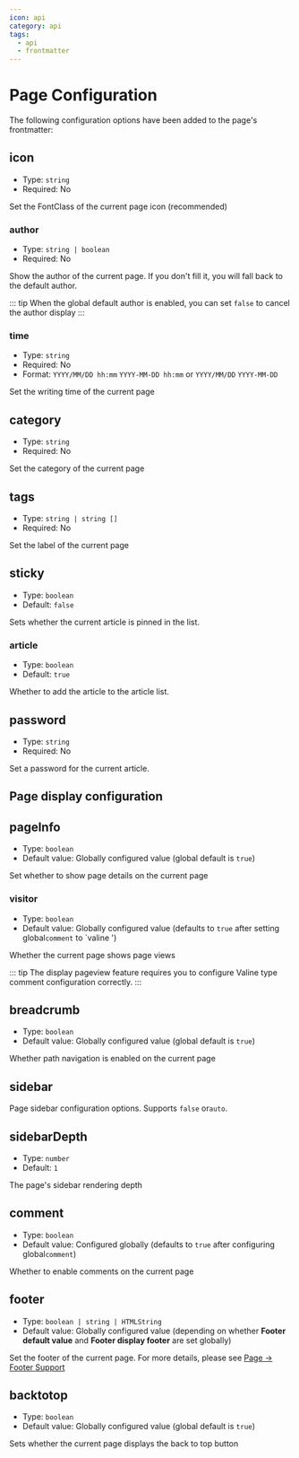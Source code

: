 ```yaml
---
icon: api
category: api
tags: 
  - api
  - frontmatter
---
```


# Page Configuration

The following configuration options have been added to the page's frontmatter:

## icon

- Type: `string`
- Required: No

Set the FontClass of the current page icon (recommended)

### author

- Type: `string | boolean`
- Required: No

Show the author of the current page. If you don't fill it, you will fall back to the default author.

::: tip
When the global default author is enabled, you can set `false` to cancel the author display
:::

### time

- Type: `string`
- Required: No
- Format: `YYYY/MM/DD hh:mm` `YYYY-MM-DD hh:mm` or `YYYY/MM/DD` `YYYY-MM-DD`

Set the writing time of the current page

## category

- Type: `string`
- Required: No

Set the category of the current page

## tags

- Type: `string | string []`
- Required: No

Set the label of the current page

## sticky

- Type: `boolean`
- Default: `false`

Sets whether the current article is pinned in the list.

### article

- Type: `boolean`
- Default: `true`

Whether to add the article to the article list.

## password

- Type: `string`
- Required: No

Set a password for the current article.

## Page display configuration

## pageInfo

- Type: `boolean`
- Default value: Globally configured value (global default is `true`)

Set whether to show page details on the current page

### visitor

- Type: `boolean`
- Default value: Globally configured value (defaults to `true` after setting global`comment` to `valine ')

Whether the current page shows page views

::: tip
The display pageview feature requires you to configure Valine type comment configuration correctly.
:::

## breadcrumb

- Type: `boolean`
- Default value: Globally configured value (global default is `true`)

Whether path navigation is enabled on the current page

## sidebar

Page sidebar configuration options. Supports `false` or`auto`.

## sidebarDepth

- Type: `number`
- Default: `1`

The page's sidebar rendering depth

## comment

- Type: `boolean`
- Default value: Configured globally (defaults to `true` after configuring global`comment`)

Whether to enable comments on the current page

## footer

- Type: `boolean | string | HTMLString`
- Default value: Globally configured value (depending on whether **Footer default value** and **Footer display footer** are set globally)

Set the footer of the current page. For more details, please see [Page → Footer Support](../guide/layout/page.md#footer-support)

## backtotop

- Type: `boolean`
- Default value: Globally configured value (global default is `true`)

Sets whether the current page displays the back to top button
